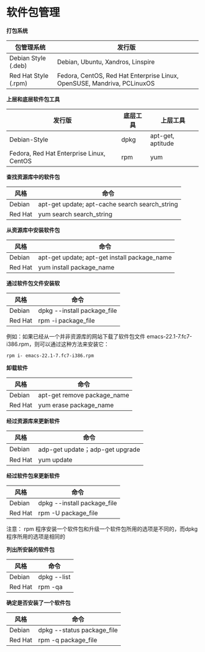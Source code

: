 # 软件包管理

**打包系统**

| 包管理系统           | 发行版                                                       |
| -------------------- | ------------------------------------------------------------ |
| Debian Style (.deb)  | Debian, Ubuntu, Xandros, Linspire                            |
| Red Hat Style (.rpm) | Fedora, CentOS, Red Hat Enterprise Linux, OpenSUSE, Mandriva, PCLinuxOS |

**上层和底层软件包工具**

| 发行版                                   | 底层工具 | 上层工具          |
| ---------------------------------------- | -------- | ----------------- |
| Debian-Style                             | dpkg     | apt-get, aptitude |
| Fedora, Red Hat Enterprise Linux, CentOS | rpm      | yum               |

**查找资源库中的软件包**

| 风格    | 命令                                           |
| ------- | ---------------------------------------------- |
| Debian  | apt-get update; apt-cache search search_string |
| Red Hat | yum search search_string                       |

**从资源库中安装软件包**

| 风格    | 命令                                         |
| ------- | -------------------------------------------- |
| Debian  | apt-get update; apt-get install package_name |
| Red Hat | yum install package_name                     |

**通过软件包文件安装软**

| 风格    | 命令                        |
| ------- | --------------------------- |
| Debian  | dpkg --install package_file |
| Red Hat | rpm -i package_file         |

例如：如果已经从一个并非资源库的网站下载了软件包文件 emacs-22.1-7.fc7-i386.rpm，则可以通过这种方法来安装它： 

```
rpm i- emacs-22.1-7.fc7-i386.rpm
```

**卸载软件**

| 风格    | 命令                        |
| ------- | --------------------------- |
| Debian  | apt-get remove package_name |
| Red Hat | yum erase package_name      |

**经过资源库来更新软件**

| 风格    | 命令                            |
| ------- | ------------------------------- |
| Debian  | adp-get update；adp-get upgrade |
| Red Hat | yum update                      |

**经过软件包来更新软件**

| 风格    | 命令                        |
| ------- | --------------------------- |
| Debian  | dpkg --install package_file |
| Red Hat | rpm -U package_file         |

注意： rpm 程序安装一个软件包和升级一个软件包所用的选项是不同的，而dpkg 程序所用的选项是相同的 

**列出所安装的软件包**

| 风格    | 命令        |
| ------- | ----------- |
| Debian  | dpkg --list |
| Red Hat | rpm -qa     |

**确定是否安装了一个软件包**

| 风格    | 命令                       |
| ------- | -------------------------- |
| Debian  | dpkg --status package_file |
| Red Hat | rpm -q package_file        |

